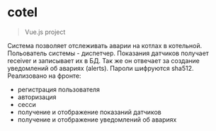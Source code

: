 # cotel

> Vue.js project

Система позволяет отслеживать аварии на котлах в котельной. 
Польователь системы - диспетчер.
Показания датчиков получает receiver и записывает их в БД. Так же он отвечает за создание уведомлений об авариях (alerts).
Пароли шифруются sha512.
Реализовано на фронте:
- регистрация пользователя
- авторизация
- сесси
- получение и отображение показаний датчиков
- получение и отображение уведомлений об авариях
